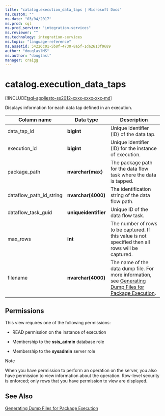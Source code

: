 ```yaml
---
title: "catalog.execution_data_taps | Microsoft Docs"
ms.custom: ""
ms.date: "03/04/2017"
ms.prod: sql
ms.prod_service: "integration-services"
ms.reviewer: ""
ms.technology: integration-services
ms.topic: "language-reference"
ms.assetid: 54226c01-5b8f-4730-8a5f-1da2613f9689
author: "douglaslMS"
ms.author: "douglasl"
manager: craigg
---
```

# catalog.execution_data_taps
[!INCLUDE[tsql-appliesto-ss2012-xxxx-xxxx-xxx-md](../../includes/tsql-appliesto-ss2012-xxxx-xxxx-xxx-md.md)]

  Displays information for each data tap defined in an execution.  
  
|Column name|Data type|Description|  
|-----------------|---------------|-----------------|  
|data_tap_id|**bigint**|Unique identifier (ID) of the data tap.|  
|execution_id|**bigint**|Unique identifier (ID) for the instance of execution.|  
|package_path|**nvarchar(max)**|The package path for the data flow task where the data is tapped.|  
|dataflow_path_id_string|**nvarchar(4000)**|The identification string of the data flow path.|  
|dataflow_task_guid|**uniqueidentifier**|Unique ID of the data flow task.|  
|max_rows|**int**|The number of rows to be captured. If this value is not specified then all rows will be captured.|  
|filename|**nvarchar(4000)**|The name of the data dump file. For more information, see [Generating Dump Files for Package Execution](../../integration-services/troubleshooting/generating-dump-files-for-package-execution.md).|  
  
## Permissions  
 This view requires one of the following permissions:  
  
-   READ permission on the instance of execution  
  
-   Membership to the **ssis_admin** database role  
  
-   Membership to the **sysadmin** server role  
  
> [!NOTE]  
>  When you have permission to perform an operation on the server, you also have permission to view information about the operation. Row-level security is enforced; only rows that you have permission to view are displayed.  
  
## See Also  
 [Generating Dump Files for Package Execution](../../integration-services/troubleshooting/generating-dump-files-for-package-execution.md)  
  
  
